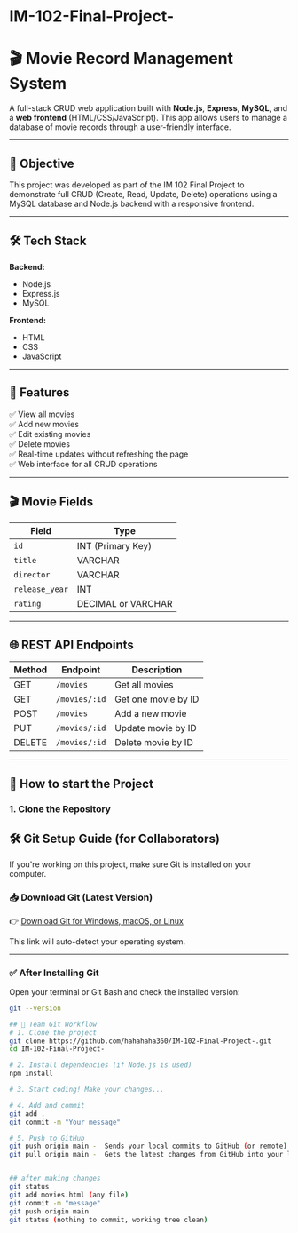 # IM-102-Final-Project-

# 🎬 Movie Record Management System

A full-stack CRUD web application built with **Node.js**, **Express**, **MySQL**, and a **web frontend** (HTML/CSS/JavaScript). This app allows users to manage a database of movie records through a user-friendly interface.

---

## 📌 Objective

This project was developed as part of the IM 102 Final Project to demonstrate full CRUD (Create, Read, Update, Delete) operations using a MySQL database and Node.js backend with a responsive frontend.

---

## 🛠️ Tech Stack

**Backend:**
- Node.js
- Express.js
- MySQL

**Frontend:**
- HTML
- CSS
- JavaScript

---

## 🎯 Features

✅ View all movies  
✅ Add new movies  
✅ Edit existing movies  
✅ Delete movies  
✅ Real-time updates without refreshing the page  
✅ Web interface for all CRUD operations  

---

## 🎬 Movie Fields

| Field        | Type     |
|--------------|----------|
| `id`         | INT (Primary Key) |
| `title`      | VARCHAR |
| `director`   | VARCHAR |
| `release_year` | INT   |
| `rating`     | DECIMAL or VARCHAR |

---

## 🌐 REST API Endpoints

| Method | Endpoint         | Description             |
|--------|------------------|-------------------------|
| GET    | `/movies`        | Get all movies          |
| GET    | `/movies/:id`    | Get one movie by ID     |
| POST   | `/movies`        | Add a new movie         |
| PUT    | `/movies/:id`    | Update movie by ID      |
| DELETE | `/movies/:id`    | Delete movie by ID      |

---

## 🧪 How to start the Project

### 1. Clone the Repository
## 🛠️ Git Setup Guide (for Collaborators)

If you're working on this project, make sure Git is installed on your computer.

### 📥 Download Git (Latest Version)

👉 [Download Git for Windows, macOS, or Linux](https://git-scm.com/downloads)

This link will auto-detect your operating system.

---

### ✅ After Installing Git

Open your terminal or Git Bash and check the installed version:

```bash
git --version

## 👥 Team Git Workflow
# 1. Clone the project
git clone https://github.com/hahahaha360/IM-102-Final-Project-.git
cd IM-102-Final-Project-

# 2. Install dependencies (if Node.js is used)
npm install

# 3. Start coding! Make your changes...

# 4. Add and commit
git add .
git commit -m "Your message"

# 5. Push to GitHub
git push origin main - 	Sends your local commits to GitHub (or remote)
git pull origin main - 	Gets the latest changes from GitHub into your local code


## after making changes 
git status
git add movies.html (any file)
git commit -m "message"
git push origin main
git status (nothing to commit, working tree clean)
